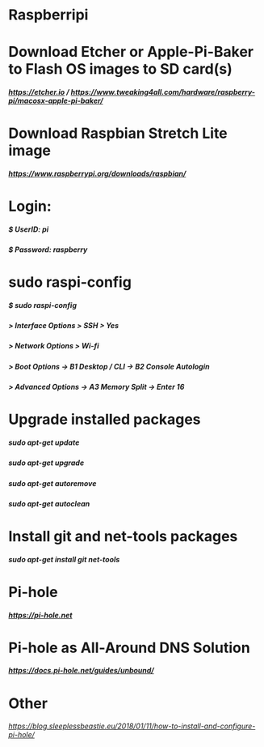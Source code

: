 # Raspberripi

# Download Etcher or Apple-Pi-Baker to Flash OS images to SD card(s)
##### https://etcher.io / https://www.tweaking4all.com/hardware/raspberry-pi/macosx-apple-pi-baker/

# Download Raspbian Stretch Lite image
##### https://www.raspberrypi.org/downloads/raspbian/

# Login:
##### $ UserID: pi
##### $ Password: raspberry

# sudo raspi-config
##### $ sudo raspi-config
##### > Interface Options > SSH > Yes
##### > Network Options > Wi-fi
##### > Boot Options -> B1 Desktop / CLI -> B2 Console Autologin
##### > Advanced Options -> A3 Memory Split -> Enter 16

# Upgrade installed packages
##### sudo apt-get update 
##### sudo apt-get upgrade
##### sudo apt-get autoremove
##### sudo apt-get autoclean

# Install git and net-tools packages 
##### sudo apt-get install git net-tools

# Pi-hole
##### https://pi-hole.net

# Pi-hole as All-Around DNS Solution
##### https://docs.pi-hole.net/guides/unbound/

# Other
###### https://blog.sleeplessbeastie.eu/2018/01/11/how-to-install-and-configure-pi-hole/
